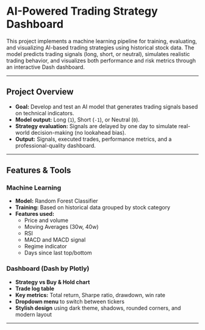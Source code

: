 # AI-Powered Trading Strategy Dashboard

This project implements a machine learning pipeline for training, evaluating, and visualizing AI-based trading strategies using historical stock data. The model predicts trading signals (long, short, or neutral), simulates realistic trading behavior, and visualizes both performance and risk metrics through an interactive Dash dashboard.

---

## Project Overview

- **Goal:** Develop and test an AI model that generates trading signals based on technical indicators.
- **Model output:** Long (`1`), Short (`-1`), or Neutral (`0`).
- **Strategy evaluation:** Signals are delayed by one day to simulate real-world decision-making (no lookahead bias).
- **Output:** Signals, executed trades, performance metrics, and a professional-quality dashboard.

---

## Features & Tools

### Machine Learning
- **Model:** Random Forest Classifier
- **Training:** Based on historical data grouped by stock category
- **Features used:**
  - Price and volume
  - Moving Averages (30w, 40w)
  - RSI
  - MACD and MACD signal
  - Regime indicator
  - Days since last top/bottom

### Dashboard (Dash by Plotly)
- **Strategy vs Buy & Hold chart**
- **Trade log table**
- **Key metrics:** Total return, Sharpe ratio, drawdown, win rate
- **Dropdown menu** to switch between tickers
- **Stylish design** using dark theme, shadows, rounded corners, and modern layout

---
